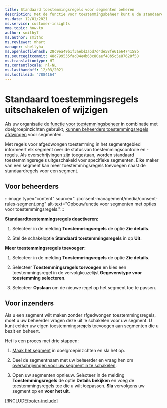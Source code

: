 ```yaml
---
title: Standaard toestemmingsregels voor segmenten beheren
description: Met de functie voor toestemmingsbeheer kunt u de standaardtoestemmingsregels uitschakelen of wijzigen als overschrijvingen zijn ingeschakeld.
ms.date: 12/01/2021
ms.service: customer-insights
mms.topic: how-to
author: smithy7
ms.author: smithc
ms.reviewer: mhart
manager: shellyha
ms.openlocfilehash: 28c9ea49b1f3aebd3abd7d4de58fe61e6474158b
ms.sourcegitcommit: 48d799535fad84e8b63c80aef48b5c5e87628f58
ms.translationtype: HT
ms.contentlocale: nl-NL
ms.lasthandoff: 12/03/2021
ms.locfileid: "7884164"
---
```

# <a name="disable-or-change-default-consent-rules"></a>Standaard toestemmingsregels uitschakelen of wijzigen

Als uw organisatie de [functie voor toestemmingsbeheer](../consent-management/overview.md) in combinatie met doelgroepinzichten gebruikt, [kunnen beheerders toestemmingsregels afdwingen](activate-consent.md) voor segmenten. 

Met regels voor afgedwongen toestemming in het segmentgebied informeert elk segment over de status van toestemmingscontrole en -regels. Als overschrijvingen zijn toegestaan, worden standaard toestemmingsregels uitgeschakeld voor specifieke segmenten. Elke maker van een segment kan meer toestemmingsregels toevoegen naast de standaardregels voor een segment. 

## <a name="for-administrators"></a>Voor beheerders

:::image type="content" source="../consent-management/media/consent-rules-segment.png" alt-text="Opbouwfunctie voor segmenten met opties voor toestemmingsregels.":::

**Standaardtoestemmingsregels deactiveren:**

1. Selecteer in de melding **Toestemmingsregels** de optie **Zie details**. 

1. Stel de schakeloptie **Standaard toestemmingsregels** in op **Uit**.

**Meer toestemmingsregels toevoegen:**

1. Selecteer in de melding **Toestemmingsregels** de optie **Zie details**. 

1. Selecteer **Toestemmingsregels toevoegen** en kies een toestemmingsregel in de vervolgkeuzelijst **Gegevenstype voor toestemming selecteren**.

1. Selecteer **Opslaan** om de nieuwe regel op het segment toe te passen.

## <a name="for-contributors"></a>Voor inzenders

Als u een segment wilt maken zonder afgedwongen toestemmingsregels, moet u uw beheerder vragen deze uit te schakelen voor uw segment. U kunt echter uw eigen toestemmingsregels toevoegen aan segmenten die u bezit en beheert.

Het is een proces met drie stappen: 
1. [Maak het segment](segments.md) in doelgroepinzichten en sla het op. 

1. Deel de segmentnaam met uw beheerder en vraag hen om [overschrijvingen voor uw segment in te schakelen](activate-consent.md). 

1. Open uw segmenten opnieuw. Selecteer in de melding **Toestemmingsregels** de optie **Details bekijken** en voeg de toestemmingsregels toe die u wilt toepassen. **Sla** vervolgens uw segment op en **voer het uit**.



[!INCLUDE[footer-include](../includes/footer-banner.md)] 
